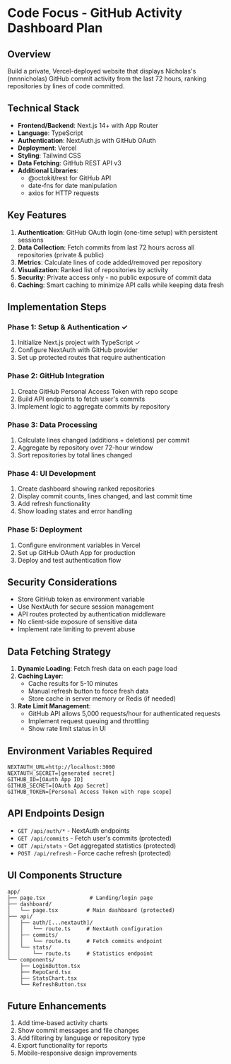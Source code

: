 # Code Focus - GitHub Activity Dashboard Plan

## Overview
Build a private, Vercel-deployed website that displays Nicholas's (nnnnicholas) GitHub commit activity from the last 72 hours, ranking repositories by lines of code committed.

## Technical Stack
- **Frontend/Backend**: Next.js 14+ with App Router
- **Language**: TypeScript
- **Authentication**: NextAuth.js with GitHub OAuth
- **Deployment**: Vercel
- **Styling**: Tailwind CSS
- **Data Fetching**: GitHub REST API v3
- **Additional Libraries**: 
  - @octokit/rest for GitHub API
  - date-fns for date manipulation
  - axios for HTTP requests

## Key Features
1. **Authentication**: GitHub OAuth login (one-time setup) with persistent sessions
2. **Data Collection**: Fetch commits from last 72 hours across all repositories (private & public)
3. **Metrics**: Calculate lines of code added/removed per repository
4. **Visualization**: Ranked list of repositories by activity
5. **Security**: Private access only - no public exposure of commit data
6. **Caching**: Smart caching to minimize API calls while keeping data fresh

## Implementation Steps

### Phase 1: Setup & Authentication ✓
1. Initialize Next.js project with TypeScript ✓
2. Configure NextAuth with GitHub provider
3. Set up protected routes that require authentication

### Phase 2: GitHub Integration
1. Create GitHub Personal Access Token with repo scope
2. Build API endpoints to fetch user's commits
3. Implement logic to aggregate commits by repository

### Phase 3: Data Processing
1. Calculate lines changed (additions + deletions) per commit
2. Aggregate by repository over 72-hour window
3. Sort repositories by total lines changed

### Phase 4: UI Development
1. Create dashboard showing ranked repositories
2. Display commit counts, lines changed, and last commit time
3. Add refresh functionality
4. Show loading states and error handling

### Phase 5: Deployment
1. Configure environment variables in Vercel
2. Set up GitHub OAuth App for production
3. Deploy and test authentication flow

## Security Considerations
- Store GitHub token as environment variable
- Use NextAuth for secure session management
- API routes protected by authentication middleware
- No client-side exposure of sensitive data
- Implement rate limiting to prevent abuse

## Data Fetching Strategy
1. **Dynamic Loading**: Fetch fresh data on each page load
2. **Caching Layer**: 
   - Cache results for 5-10 minutes
   - Manual refresh button to force fresh data
   - Store cache in server memory or Redis (if needed)
3. **Rate Limit Management**:
   - GitHub API allows 5,000 requests/hour for authenticated requests
   - Implement request queuing and throttling
   - Show rate limit status in UI

## Environment Variables Required
```
NEXTAUTH_URL=http://localhost:3000
NEXTAUTH_SECRET=[generated secret]
GITHUB_ID=[OAuth App ID]
GITHUB_SECRET=[OAuth App Secret]
GITHUB_TOKEN=[Personal Access Token with repo scope]
```

## API Endpoints Design
- `GET /api/auth/*` - NextAuth endpoints
- `GET /api/commits` - Fetch user's commits (protected)
- `GET /api/stats` - Get aggregated statistics (protected)
- `POST /api/refresh` - Force cache refresh (protected)

## UI Components Structure
```
app/
├── page.tsx              # Landing/login page
├── dashboard/
│   └── page.tsx         # Main dashboard (protected)
├── api/
│   ├── auth/[...nextauth]/
│   │   └── route.ts     # NextAuth configuration
│   ├── commits/
│   │   └── route.ts     # Fetch commits endpoint
│   └── stats/
│       └── route.ts     # Statistics endpoint
└── components/
    ├── LoginButton.tsx
    ├── RepoCard.tsx
    ├── StatsChart.tsx
    └── RefreshButton.tsx
```

## Future Enhancements
1. Add time-based activity charts
2. Show commit messages and file changes
3. Add filtering by language or repository type
4. Export functionality for reports
5. Mobile-responsive design improvements